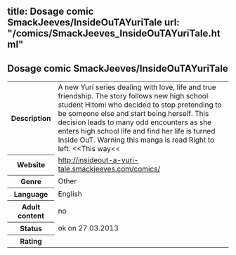 title: Dosage comic SmackJeeves/InsideOuTAYuriTale
url: "/comics/SmackJeeves_InsideOuTAYuriTale.html"
---
Dosage comic SmackJeeves/InsideOuTAYuriTale
-----------------------------------------

<table class="comicinfo">
<tr>
<th>Description</th><td>A new Yuri series dealing with love, life and true friendship. The story follows new high school student Hitomi who decided to stop pretending to be someone else and start being herself. This decision leads to many odd encounters as she enters high school life and find her life is turned Inside OuT. Warning this manga is read Right to left. &lt;&lt;This way&lt;&lt;</td>
</tr>
<tr>
<th>Website</th><td><a href="http://insideout-a-yuri-tale.smackjeeves.com/comics/">http://insideout-a-yuri-tale.smackjeeves.com/comics/</a></td>
</tr>
<tr>
<th>Genre</th><td>Other</td>
</tr>
<tr>
<th>Language</th><td>English</td>
</tr>
<tr>
<th>Adult content</th><td>no</td>
</tr>
<tr>
<th>Status</th><td>ok on 27.03.2013</td>
</tr>
<tr>
<th>Rating</th><td><div class="g-plusone" data-size="standard" data-annotation="bubble"
 data-href="http://insideout-a-yuri-tale.smackjeeves.com/comics/"></div></td>
</tr>
</table>
<script type="text/javascript">
  (function() {
    var po = document.createElement('script'); po.type = 'text/javascript'; po.async = true;
    po.src = 'https://apis.google.com/js/plusone.js';
    var s = document.getElementsByTagName('script')[0]; s.parentNode.insertBefore(po, s);
  })();
</script>
